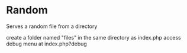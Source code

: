 # Random
Serves a random file from a directory

create a folder named "files" in the same directory as index.php
access debug menu at index.php?debug
